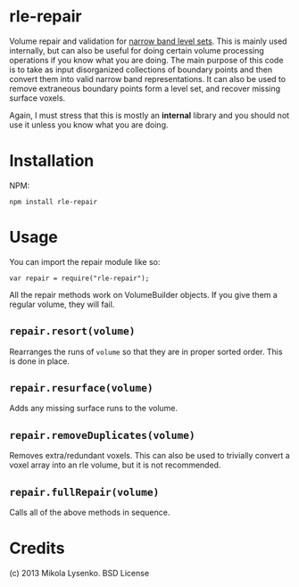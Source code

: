 rle-repair
==========
Volume repair and validation for [narrow band level sets](https://github.com/mikolalysenko/rle-core).  This is mainly used internally, but can also be useful for doing certain volume processing operations if you know what you are doing.  The main purpose of this code is to take as input disorganized collections of boundary points and then convert them into valid narrow band representations.  It can also be used to remove extraneous boundary points form a level set, and recover missing surface voxels.

Again, I must stress that this is mostly an **internal** library and you should not use it unless you know what you are doing.

Installation
============
NPM:

    npm install rle-repair

Usage
=====
You can import the repair module like so:

    var repair = require("rle-repair");

All the repair methods work on VolumeBuilder objects.  If you give them a regular volume, they will fail.

`repair.resort(volume)`
-----------------------
Rearranges the runs of `volume` so that they are in proper sorted order.  This is done in place.

`repair.resurface(volume)`
--------------------------
Adds any missing surface runs to the volume.

`repair.removeDuplicates(volume)`
---------------------------------
Removes extra/redundant voxels.  This can also be used to trivially convert a voxel array into an rle volume, but it is not recommended.

`repair.fullRepair(volume)`
---------------------------
Calls all of the above methods in sequence.


Credits
=======
(c) 2013 Mikola Lysenko. BSD License